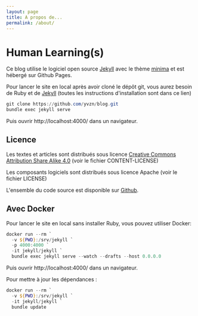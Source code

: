 ```yaml
---
layout: page
title: A propos de...
permalink: /about/
---
```


# Human Learning(s)

Ce blog utilise le logiciel open source [Jekyll](https://jekyllrb.com/) 
avec le thème [minima](https://github.com/jekyll/minima)
et est hébergé sur Github Pages.

Pour lancer le site en local après avoir cloné le dépôt git, vous aurez besoin de Ruby et de [Jekyll](https://jekyllrb.com/) (toutes les instructions d'installation sont dans ce lien)

```powershell
git clone https://github.com/yvzn/blog.git
bundle exec jekyll serve
```

Puis ouvrir http://localhost:4000/ dans un navigateur.

## Licence

Les textes et articles sont distribués sous licence 
[Creative Commons Attribution Share Alike 4.0](https://choosealicense.com/licenses/cc-by-sa-4.0/)
(voir le fichier CONTENT-LICENSE)

Les composants logiciels sont distribués sous licence Apache (voir le fichier LICENSE)

L'ensemble du code source est disponible sur [Github](https://github.com/yvzn/blog).

## Avec Docker

Pour lancer le site en local sans installer Ruby, vous pouvez utiliser Docker:

```powershell
docker run --rm `
  -v ${PWD}:/srv/jekyll `
  -p 4000:4000 `
  -it jekyll/jekyll `
  bundle exec jekyll serve --watch --drafts --host 0.0.0.0
```

Puis ouvrir http://localhost:4000/ dans un navigateur.

Pour mettre à jour les dépendances :

```powershell
docker run --rm `
  -v ${PWD}:/srv/jekyll `
  -it jekyll/jekyll `
  bundle update
```

